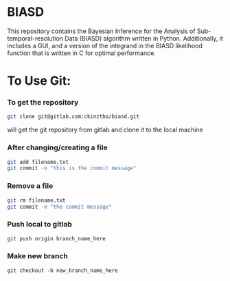 # BIASD
This repository contains the Bayesian Inference for the Analysis of Sub-temporal-resolution Data (BIASD) algorithm written in Python.
Additionally, it includes a GUI, and a version of the integrand in the BIASD likelihood function that is written in C for optimal performance.

# To Use Git:

### To get the repository
```bash
git clone git@gitlab.com:ckinztho/biasd.git
```
will get the git repository from gitlab and clone it to the local machine

### After changing/creating a file
```bash
git add filename.txt
git commit -m "this is the commit message"
```

### Remove a file
```bash
git rm filename.txt
git commit -m "the commit message"
```

### Push local to gitlab
```bash
git push origin branch_name_here
```

### Make new branch
```git
git checkout -b new_branch_name_here
